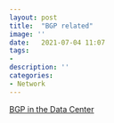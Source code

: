 ```yaml
---
layout: post
title:  "BGP related"
image: ''
date:   2021-07-04 11:07
tags:
- 
description: ''
categories:
- Network
---
```

[BGP in the Data Center](https://arthurchiao.art/blog/bgp-in-data-center-zh/)